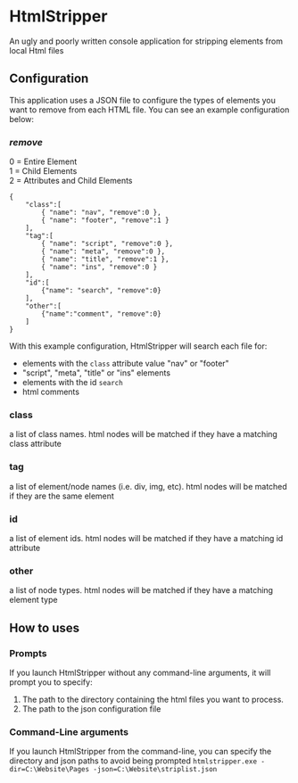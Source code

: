# HtmlStripper
An ugly and poorly written console application for stripping elements from local Html files

## Configuration

This application uses a JSON file to configure the types of elements you want to remove from each HTML file.
You can see an example configuration below:

### ***remove***  
  
 0 = Entire Element  
 1 = Child Elements  
 2 = Attributes and Child Elements  

```
{
    "class":[
        { "name": "nav", "remove":0 },
        { "name": "footer", "remove":1 }
    ],
    "tag":[
        { "name": "script", "remove":0 },
        { "name": "meta", "remove":0 },
        { "name": "title", "remove":1 },
        { "name": "ins", "remove":0 }
    ],
    "id":[
        {"name": "search", "remove":0}
    ],
    "other":[
        {"name":"comment", "remove":0}
    ]
}
```

With this example configuration, HtmlStripper will search each file for:
 - elements with the `class` attribute value "nav" or "footer"
 - "script", "meta", "title" or "ins" elements
 - elements with the id `search`
 - html comments
 
 ### class
 a list of class names. html nodes will be matched if they have a matching class attribute
 
 ### tag
 a list of element/node names (i.e. div, img, etc). html nodes will be matched if they are the same element

 ### id
 a list of element ids. html nodes will be matched if they have a matching id attribute
 
 ### other
 a list of node types. html nodes will be matched if they have a matching element type

## How to uses

### Prompts
If you launch HtmlStripper without any command-line arguments, it will prompt you to specify:
 1. The path to the directory containing the html files you want to process.
 2. The path to the json configuration file
 
### Command-Line arguments
If you launch HtmlStripper from the command-line, you can specify the directory and json paths to avoid being prompted
`htmlstripper.exe -dir=C:\Website\Pages -json=C:\Website\striplist.json`
